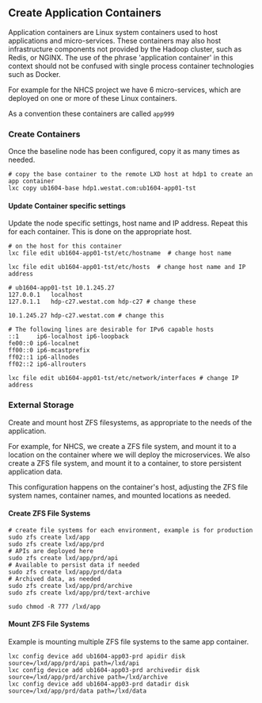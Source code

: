 ## Create Application Containers ##

Application containers are Linux system containers used to host applications and micro-services.
These containers may also host infrastructure components not provided by the Hadoop cluster, such as Redis, or NGINX.
The use of the phrase 'application container' in this context should not be confused with single process container technologies such as Docker.

For example for the NHCS project we have 6 micro-services, which are deployed on one or more of these Linux containers.

As a convention these containers are called ```app999```

### Create Containers ###
Once the baseline node has been configured, copy it as many times as needed.
```shell
# copy the base container to the remote LXD host at hdp1 to create an app container
lxc copy ub1604-base hdp1.westat.com:ub1604-app01-tst
```
#### Update Container specific settings ####
Update the node specific settings, host name and IP address.
Repeat this for each container. This is done on the appropriate host.
```shell
# on the host for this container
lxc file edit ub1604-app01-tst/etc/hostname  # change host name
```
```shell
lxc file edit ub1604-app01-tst/etc/hosts  # change host name and IP address

# ub1604-app01-tst 10.1.245.27
127.0.0.1   localhost
127.0.1.1   hdp-c27.westat.com hdp-c27 # change these

10.1.245.27 hdp-c27.westat.com # change this

# The following lines are desirable for IPv6 capable hosts
::1     ip6-localhost ip6-loopback
fe00::0 ip6-localnet
ff00::0 ip6-mcastprefix
ff02::1 ip6-allnodes
ff02::2 ip6-allrouters
```
```shell
lxc file edit ub1604-app01-tst/etc/network/interfaces # change IP address
```

### External Storage ###
Create and mount host ZFS filesystems, as appropriate to the needs of the application.

For example, for NHCS, we create a ZFS file system, and mount it to a location on the container where we will deploy the microservices.
We also create a ZFS file system, and mount it to a container, to store persistent application data.

This configuration happens on the container's host, adjusting the ZFS file system names, container names, and mounted locations as needed.

#### Create ZFS File Systems ####

```shell
# create file systems for each environment, example is for production
sudo zfs create lxd/app
sudo zfs create lxd/app/prd
# APIs are deployed here
sudo zfs create lxd/app/prd/api
# Available to persist data if needed
sudo zfs create lxd/app/prd/data
# Archived data, as needed
sudo zfs create lxd/app/prd/archive
sudo zfs create lxd/app/prd/text-archive

sudo chmod -R 777 /lxd/app
```
#### Mount ZFS File Systems ####
Example is mounting multiple ZFS file systems to the same app container.

```shell
lxc config device add ub1604-app03-prd apidir disk source=/lxd/app/prd/api path=/lxd/api
lxc config device add ub1604-app03-prd archivedir disk source=/lxd/app/prd/archive path=/lxd/archive
lxc config device add ub1604-app03-prd datadir disk source=/lxd/app/prd/data path=/lxd/data

```